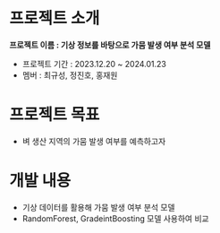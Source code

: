 # 프로젝트 소개

**프로젝트 이름 :  기상 정보를 바탕으로 가뭄 발생 여부 분석 모델**
- 프로젝트 기간 : 2023.12.20 ~ 2024.01.23
- 멤버 : 최규성, 정진호, 홍재원
  
# 프로젝트 목표
- 벼 생산 지역의 가뭄 발생 여부를 예측하고자

# 개발 내용
- 기상 데이터를 활용해 가뭄 발생 여부 분석 모델 
- RandomForest, GradeintBoosting 모델 사용하여 비교

